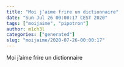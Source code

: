 ```yaml
---
title: "Moi j’aime frire un dictionnaire"
date: "Sun Jul 26 00:00:17 CEST 2020"
tags: ["moijaime", "pipotron"]
author: m1ch3l
categories: ["generated"]
slug: "moijaime/2020-07-26-00:00:17"
---
```


Moi j’aime frire un dictionnaire
